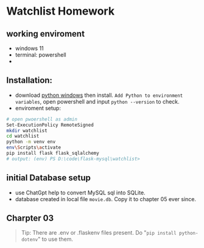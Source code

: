 # Watchlist Homework
## working enviroment
- windows 11
- terminal: powershell
- 

## Installation:
- download [python windows](https://www.python.org/ftp/python/3.12.0/python-3.12.0-amd64.exe) then install. `Add Python to environment variables`, open powershell and input `python --version` to check.
- enviroment setup:
```bash
# open pwoershell as admin
Set-ExecutionPolicy RemoteSigned
mkdir watchlist
cd watchlist
python -m venv env
env\Scripts\activate
pip install flask flask_sqlalchemy
# output: (env) PS D:\code\flask-mysql\watchlist>
```

## initial Database setup
- use ChatGpt help to convert MySQL sql into SQLite.
- database created in local file `movie.db`. Copy it to chapter 05 ever since.

## Charpter 03
>  Tip: There are .env or .flaskenv files present. Do "`pip install python-dotenv`" to use them.